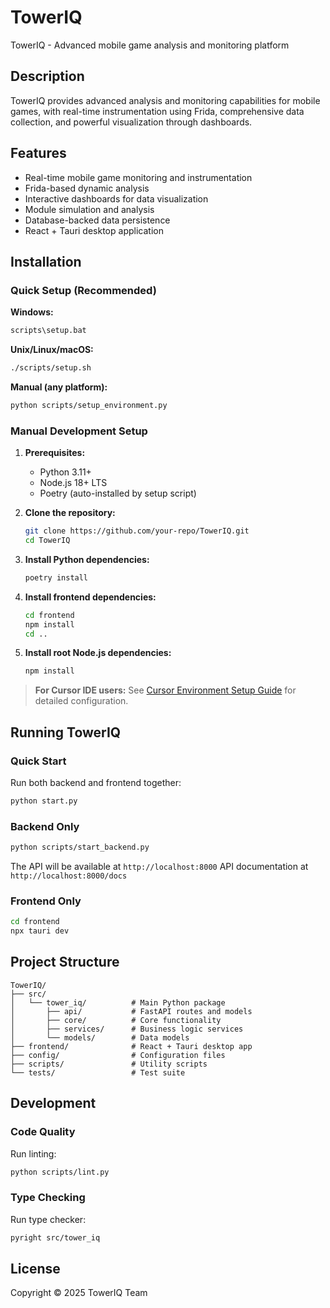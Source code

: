 # TowerIQ

TowerIQ - Advanced mobile game analysis and monitoring platform

## Description

TowerIQ provides advanced analysis and monitoring capabilities for mobile games, with real-time instrumentation using Frida, comprehensive data collection, and powerful visualization through dashboards.

## Features

- Real-time mobile game monitoring and instrumentation
- Frida-based dynamic analysis
- Interactive dashboards for data visualization
- Module simulation and analysis
- Database-backed data persistence
- React + Tauri desktop application

## Installation

### Quick Setup (Recommended)

**Windows:**

```cmd
scripts\setup.bat
```

**Unix/Linux/macOS:**

```bash
./scripts/setup.sh
```

**Manual (any platform):**

```bash
python scripts/setup_environment.py
```

### Manual Development Setup

1. **Prerequisites:**

   - Python 3.11+
   - Node.js 18+ LTS
   - Poetry (auto-installed by setup script)

2. **Clone the repository:**

   ```bash
   git clone https://github.com/your-repo/TowerIQ.git
   cd TowerIQ
   ```

3. **Install Python dependencies:**

   ```bash
   poetry install
   ```

4. **Install frontend dependencies:**

   ```bash
   cd frontend
   npm install
   cd ..
   ```

5. **Install root Node.js dependencies:**
   ```bash
   npm install
   ```

> **For Cursor IDE users:** See [Cursor Environment Setup Guide](docs/cursor_environment_setup.md) for detailed configuration.

## Running TowerIQ

### Quick Start

Run both backend and frontend together:

```bash
python start.py
```

### Backend Only

```bash
python scripts/start_backend.py
```

The API will be available at `http://localhost:8000`
API documentation at `http://localhost:8000/docs`

### Frontend Only

```bash
cd frontend
npx tauri dev
```

## Project Structure

```
TowerIQ/
├── src/
│   └── tower_iq/          # Main Python package
│       ├── api/           # FastAPI routes and models
│       ├── core/          # Core functionality
│       ├── services/      # Business logic services
│       └── models/        # Data models
├── frontend/              # React + Tauri desktop app
├── config/                # Configuration files
├── scripts/               # Utility scripts
└── tests/                 # Test suite
```

## Development

### Code Quality

Run linting:

```bash
python scripts/lint.py
```

### Type Checking

Run type checker:

```bash
pyright src/tower_iq
```

## License

Copyright © 2025 TowerIQ Team

